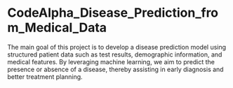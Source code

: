 # CodeAlpha_Disease_Prediction_from_Medical_Data
The main goal of this project is to develop a disease prediction model using structured patient data such as test results, demographic information, and medical features. By leveraging machine learning, we aim to predict the presence or absence of a disease, thereby assisting in early diagnosis and better treatment planning.
